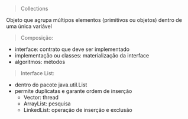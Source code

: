 > Collections

Objeto que agrupa múltipos elementos (primitivos ou objetos) dentro de uma única variável

> Composição:
* interface: contrato que deve ser implementado
* implementação ou classes: materialização da interface
* algoritmos: métodos

> Interface List:
* dentro do pacote java.util.List
* permite duplicatas e garante ordem de inserção
    * Vector: thread
    * ArrayList: pesquisa
    * LinkedList: operação de inserção e exclusão